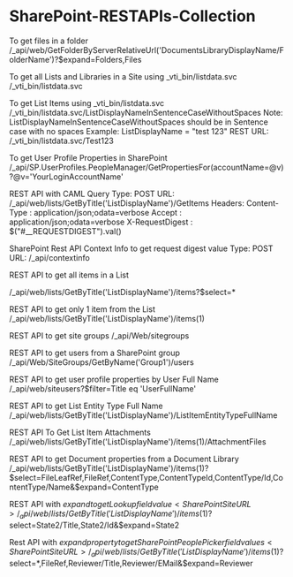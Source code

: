 # SharePoint-RESTAPIs-Collection

To get files in a folder
<SharePointSiteURL>/_api/web/GetFolderByServerRelativeUrl('DocumentsLibraryDisplayName/FolderName')?$expand=Folders,Files


To get all Lists and Libraries in a Site using _vti_bin/listdata.svc
<SharePointSiteURL>/_vti_bin/listdata.svc


To get List Items using _vti_bin/listdata.svc
<SharePointSiteURL>/_vti_bin/listdata.svc/ListDisplayNameInSentenceCaseWithoutSpaces
Note: ListDisplayNameInSentenceCaseWithoutSpaces should be in Sentence case with no spaces
Example:
ListDisplayName = "test 123"
REST URL: <SharePointSiteURL>/_vti_bin/listdata.svc/Test123

To get User Profile Properties in SharePoint
<SharePointSiteURL>/_api/SP.UserProfiles.PeopleManager/GetPropertiesFor(accountName=@v)?@v='YourLoginAccountName'

REST API with CAML Query
Type: POST
URL: <SharePointSiteURL>/_api/web/lists/GetByTitle('ListDisplayName')/GetItems
Headers:
Content-Type : application/json;odata=verbose
Accept : application/json;odata=verbose
X-RequestDigest : $("#__REQUESTDIGEST").val()

SharePoint Rest API Context Info to get request digest value
Type: POST
URL: <SharePointSiteURL>/_api/contextinfo

REST API to get all items in a List

<SharePointSiteURL>/_api/web/lists/GetByTitle('ListDisplayName')/items?$select=*

REST API to get only 1 item from the List
<SharePointSiteURL>/_api/web/lists/GetByTitle('ListDisplayName')/items(1)

REST API to get site groups
<SharePointSiteURL>/_api/Web/sitegroups

REST API to get users from a SharePoint group
<SharePointSiteURL>/_api/Web/SiteGroups/GetByName('Group1')/users

REST API to get user profile properties by User Full Name
<SharePointSiteURL>/_api/web/siteusers?$filter=Title eq 'UserFullName'

REST API to get List Entity Type Full Name
<SharePointSiteURL>/_api/web/lists/GetByTitle('ListDisplayName')/ListItemEntityTypeFullName

REST API To Get List Item Attachments
<SharePointSiteURL>/_api/web/lists/GetByTitle('ListDisplayName')/items(1)/AttachmentFiles

REST API to get Document properties from a Document Library
<SharePointSiteURL>/_api/web/lists/GetByTitle('ListDisplayName')/items(1)?$select=FileLeafRef,FileRef,ContentType,ContentTypeId,ContentType/Id,ContentType/Name&$expand=ContentType

REST API with $expand to get Lookup field value
<SharePointSiteURL>/_api/web/lists/GetByTitle('ListDisplayName')/items(1)?$select=State2/Title,State2/Id&$expand=State2


Rest API with $expand property to get SharePoint People Picker field values
<SharePointSiteURL>/_api/web/lists/GetByTitle('ListDisplayName')/items(1)?$select=*,FileRef,Reviewer/Title,Reviewer/EMail&$expand=Reviewer
